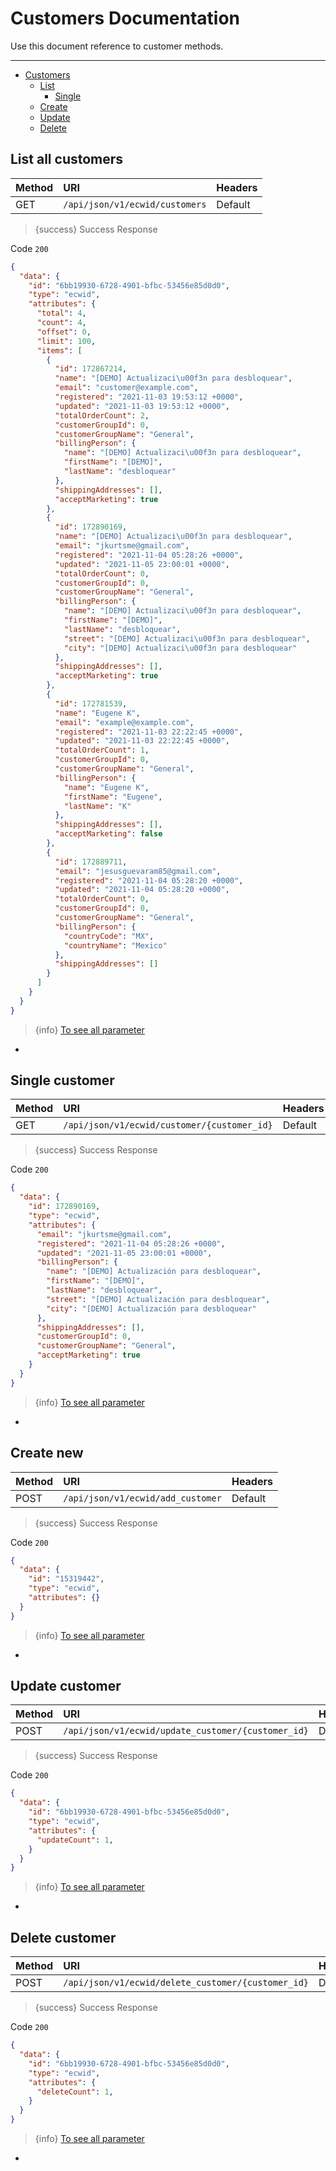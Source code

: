 # Customers Documentation

Use this document reference to customer methods.

---
- [Customers](#)
  - [List](#list)
	- [Single](#single)
  - [Create](#create)
  - [Update](#update)
  - [Delete](#delete)

<a name="list"></a>
## List all customers

|Method|URI|Headers|
|:-|:-|:-|
|GET|`/api/json/v1/ecwid/customers`|Default|

> {success} Success Response

Code `200`

```json
{
  "data": {
    "id": "6bb19930-6728-4901-bfbc-53456e85d0d0",
    "type": "ecwid",
    "attributes": {
      "total": 4,
      "count": 4,
      "offset": 0,
      "limit": 100,
      "items": [
        {
          "id": 172867214,
          "name": "[DEMO] Actualizaci\u00f3n para desbloquear",
          "email": "customer@example.com",
          "registered": "2021-11-03 19:53:12 +0000",
          "updated": "2021-11-03 19:53:12 +0000",
          "totalOrderCount": 2,
          "customerGroupId": 0,
          "customerGroupName": "General",
          "billingPerson": {
            "name": "[DEMO] Actualizaci\u00f3n para desbloquear",
            "firstName": "[DEMO]",
            "lastName": "desbloquear"
          },
          "shippingAddresses": [],
          "acceptMarketing": true
        },
        {
          "id": 172890169,
          "name": "[DEMO] Actualizaci\u00f3n para desbloquear",
          "email": "jkurtsme@gmail.com",
          "registered": "2021-11-04 05:28:26 +0000",
          "updated": "2021-11-05 23:00:01 +0000",
          "totalOrderCount": 0,
          "customerGroupId": 0,
          "customerGroupName": "General",
          "billingPerson": {
            "name": "[DEMO] Actualizaci\u00f3n para desbloquear",
            "firstName": "[DEMO]",
            "lastName": "desbloquear",
            "street": "[DEMO] Actualizaci\u00f3n para desbloquear",
            "city": "[DEMO] Actualizaci\u00f3n para desbloquear"
          },
          "shippingAddresses": [],
          "acceptMarketing": true
        },
        {
          "id": 172781539,
          "name": "Eugene K",
          "email": "example@example.com",
          "registered": "2021-11-03 22:22:45 +0000",
          "updated": "2021-11-03 22:22:45 +0000",
          "totalOrderCount": 1,
          "customerGroupId": 0,
          "customerGroupName": "General",
          "billingPerson": {
            "name": "Eugene K",
            "firstName": "Eugene",
            "lastName": "K"
          },
          "shippingAddresses": [],
          "acceptMarketing": false
        },
        {
          "id": 172889711,
          "email": "jesusguevaram85@gmail.com",
          "registered": "2021-11-04 05:28:20 +0000",
          "updated": "2021-11-04 05:28:20 +0000",
          "totalOrderCount": 0,
          "customerGroupId": 0,
          "customerGroupName": "General",
          "billingPerson": {
            "countryCode": "MX",
            "countryName": "Mexico"
          },
          "shippingAddresses": []
        }
      ]
    }
  }
}
```
> {info} <a href="https://api-docs.ecwid.com/reference/search-customers" target="_blank">To see all parameter</a>

-

<a name="single"></a>
## Single customer

|Method|URI|Headers|
|:-|:-|:-|
|GET|`/api/json/v1/ecwid/customer/{customer_id}`|Default|

> {success} Success Response

Code `200`

```json
{
  "data": {
    "id": 172890169,
    "type": "ecwid",
    "attributes": {
      "email": "jkurtsme@gmail.com",
      "registered": "2021-11-04 05:28:26 +0000",
      "updated": "2021-11-05 23:00:01 +0000",
      "billingPerson": {
        "name": "[DEMO] Actualización para desbloquear",
        "firstName": "[DEMO]",
        "lastName": "desbloquear",
        "street": "[DEMO] Actualización para desbloquear",
        "city": "[DEMO] Actualización para desbloquear"
      },
      "shippingAddresses": [],
      "customerGroupId": 0,
      "customerGroupName": "General",
      "acceptMarketing": true
    }
  }
}
```
> {info} <a href="https://api-docs.ecwid.com/reference/get-customer" target="_blank">To see all parameter</a>

-

<a name="create"></a>
## Create new

|Method|URI|Headers|
|:-|:-|:-|
|POST|`/api/json/v1/ecwid/add_customer`|Default|

> {success} Success Response

Code `200`

```json
{
  "data": {
    "id": "15319442",
    "type": "ecwid",
    "attributes": {}
  }
}
```
> {info} <a href="https://api-docs.ecwid.com/reference/create-customer" target="_blank">To see all parameter</a>

-

<a name="update"></a>
## Update customer

|Method|URI|Headers|
|:-|:-|:-|
|POST|`/api/json/v1/ecwid/update_customer/{customer_id}`|Default|

> {success} Success Response

Code `200`

```json
{
  "data": {
    "id": "6bb19930-6728-4901-bfbc-53456e85d0d0",
    "type": "ecwid",
    "attributes": {
      "updateCount": 1,
    }
  }
}
```
> {info} <a href="https://api-docs.ecwid.com/reference/update-customer" target="_blank">To see all parameter</a>

-

<a name="delete"></a>
## Delete customer

|Method|URI|Headers|
|:-|:-|:-|
|POST|`/api/json/v1/ecwid/delete_customer/{customer_id}`|Default|

> {success} Success Response

Code `200`

```json
{
  "data": {
    "id": "6bb19930-6728-4901-bfbc-53456e85d0d0",
    "type": "ecwid",
    "attributes": {
      "deleteCount": 1,
    }
  }
}
```
> {info} <a href="https://api-docs.ecwid.com/reference/delete-customer" target="_blank">To see all parameter</a>

-

